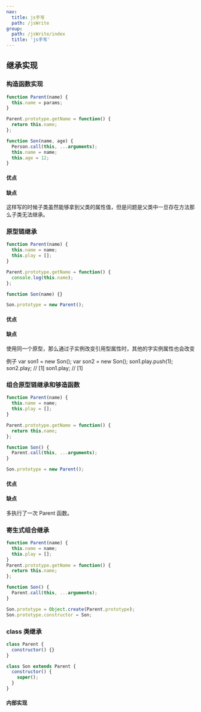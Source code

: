 ```yaml
---
nav:
  title: js手写
  path: /jsWrite
group:
  path: /jsWrite/index
  title: 'js手写'
---
```


## 继承实现

### 构造函数实现

```javascript
function Parent(name) {
  this.name = params;
}

Parent.prototype.getName = function() {
  return this.name;
};

function Son(name, age) {
  Person.call(this, ...arguments);
  this.name = name;
  this.age = 12;
}
```

#### 优点

#### 缺点

这样写的时候子类虽然能够拿到父类的属性值，但是问题是父类中一旦存在方法那么子类无法继承。

### 原型链继承

```javascript
function Parent(name) {
  this.name = name;
  this.play = [];
}

Parent.prototype.getName = function() {
  console.log(this.name);
};

function Son(name) {}

Son.prototype = new Parent();
```

#### 优点

#### 缺点

使用同一个原型，那么通过子实例改变引用型属性时，其他的字实例属性也会改变

例子
var son1 = new Son();
var son2 = new Son();
son1.play.push(1);
son2.play; // [1]
son1.play; // [1]

### 组合原型链继承和够造函数

```javascript
function Parent(name) {
  this.name = name;
  this.play = [];
}

Parent.prototype.getName = function() {
  return this.name;
};

function Son() {
  Parent.call(this, ...arguments);
}

Son.prototype = new Parent();
```

#### 优点

#### 缺点

多执行了一次 Parent 函数。

### 寄生式组合继承

```javascript
function Parent(name) {
  this.name = name;
  this.play = [];
}
Parent.prototype.getName = function() {
  return this.name;
};

function Son() {
  Parent.call(this, ...arguments);
}

Son.prototype = Object.create(Parent.prototype);
Son.prototype.constructor = Son;
```

### class 类继承

```javascript
class Parent {
  constructor() {}
}

class Son extends Parent {
  constructor() {
    super();
  }
}
```

#### 内部实现
